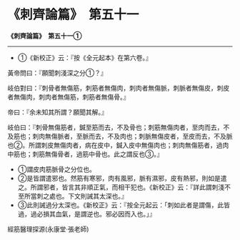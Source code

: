 # 《刺齊論篇》　第五十一



**《刺齊論篇》　第五十一①**


---
- ①《新校正》云：『按《全元起本》在第六卷。』


黃帝問曰：『願聞刺淺深之分①？』


岐伯對曰：『刺骨者無傷筋，刺筋者無傷肉，刺肉者無傷脈，刺脈者無傷皮，刺皮者無傷肉，刺肉者無傷筋，刺筋者無傷骨。』


帝曰：『余未知其所謂？願聞其解。』


岐伯曰：『刺骨無傷筋者，鍼至筋而去，不及骨也；刺筋無傷肉者，至肉而去，不及筋也；刺肉無傷脈者，至脈而去，不及肉也；刺脈無傷皮者，至皮而去，不及脈也②。所謂刺皮無傷肉者，病在皮中，鍼入皮中無傷肉也；刺肉無傷筋者，過肉中筋也；刺筋無傷骨者，過筋中骨也。此之謂反也③。』
- ①謂皮肉筋脈骨之分位也。
- ②是皆謂遣邪也。然筋有寒邪，肉有風邪，脈有濕邪，皮有熱邪，則如是遣之。所謂邪者，皆言其非順正氣，而相干犯也。《新校正》云：『詳此謂刺淺不至所當刺之處也。下文則誡其太深也。』
- ③此則誡過分太深也。《新校正》云：『按全元起云：「刺如此者是謂傷，此皆過，過必損其血氣，是謂逆也。邪必因而入也。」』


經筋醫理探源(永康堂‧張老師)


